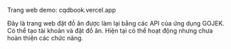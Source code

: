 Trang web demo: cqdbook.vercel.app 

Đây là trang web đặt đồ ăn được làm lại bằng các API của ứng dụng GOJEK. Có thể tạo tài khoản và đặt đồ ăn. Hiện tại có thể hoạt động nhưng chưa hoàn thiện các chức năng.
